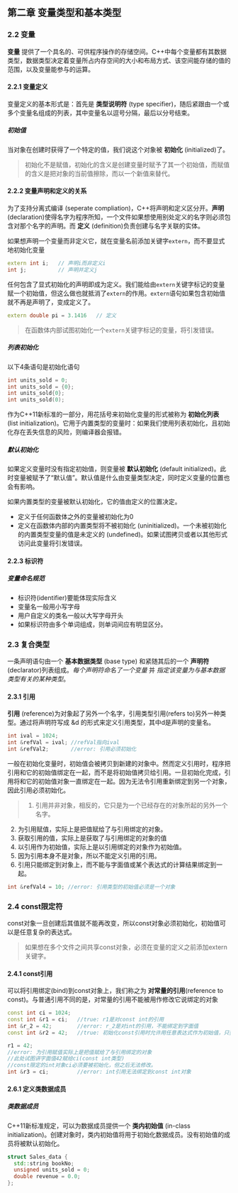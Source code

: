 ## 第二章 变量类型和基本类型
### 2.2 变量
**变量** 提供了一个具名的、可供程序操作的存储空间。C++中每个变量都有其数据类型，数据类型决定着变量所占内存空间的大小和布局方式、该空间能存储的值的范围，以及变量能参与的运算。
#### 2.2.1 变量定义
变量定义的基本形式是：首先是 **类型说明符** (type specifier)，随后紧跟由一个或多个变量名组成的列表，其中变量名以逗号分隔，最后以分号结束。
##### 初始值
当对象在创建时获得了一个特定的值，我们说这个对象被 **初始化** (initialized)了。
> 初始化不是赋值，初始化的含义是创建变量时赋予了其一个初始值，而赋值的含义是把对象的当前值擦除，而以一个新值来替代。

#### 2.2.2 变量声明和定义的关系
为了支持分离式编译 (seperate compliation)，C++将声明和定义区分开。**声明** (declaration)使得名字为程序所知，一个文件如果想使用别处定义的名字则必须包含对那个名字的声明。而 **定义** (definition)负责创建与名字关联的实体。

如果想声明一个变量而非定义它，就在变量名前添加关键字`extern`，而不要显式地初始化变量
```cpp
extern int i;   // 声明i而非定义i
int j;          // 声明并定义j
```
任何包含了显式初始化的声明即成为定义。我们能给由`extern`关键字标记的变量赋一个初始值，但这么做也就抵消了`extern`的作用。`extern`语句如果包含初始值就不再是声明了，变成定义了。
```cpp
extern double pi = 3.1416   // 定义
```
> 在函数体内部试图初始化一个`extern`关键字标记的变量，将引发错误。

##### 列表初始化
以下4条语句是初始化语句
```cpp
int units_sold = 0;
int units_sold = {0};
int units_sold{0};
int units_sold(0);
```
作为C++11新标准的一部分，用花括号来初始化变量的形式被称为 **初始化列表** (list initialization)。它用于内置类型的变量时：如果我们使用列表初始化，且初始化存在丢失信息的风险，则编译器会报错。
##### 默认初始化
如果定义变量时没有指定初始值，则变量被 **默认初始化** (default initialized)。此时变量被赋予了“默认值”。默认值是什么由变量类型决定，同时定义变量的位置也会有影响。

如果内置类型的变量被默认初始化，它的值由定义的位置决定。
* 定义于任何函数体之外的变量被初始化为0
* 定义在函数体内部的内置类型将不被初始化 (uninitialized)。一个未被初始化的内置类型变量的值是未定义的 (undefined)。如果试图拷贝或者以其他形式访问此变量将引发错误。

#### 2.2.3 标识符
##### 变量命名规范
* 标识符(identifier)要能体现实际含义
* 变量名一般用小写字母
* 用户自定义的类名一般以大写字母开头
* 如果标识符由多个单词组成，则单词间应有明显区分。

### 2.3 复合类型
一条声明语句由一个 **基本数据类型** (base type) 和紧随其后的一个 **声明符** (declarator)列表组成。*每个声明符命名了一个变量* 并 *指定该变量为与基本数据类型有关的某种类型*。
#### 2.3.1 引用
**引用** (reference)为对象起了另外一个名字，引用类型引用(refers to)另外一种类型。通过将声明符写成 &d 的形式来定义引用类型，其中d是声明的变量名。
```C++
int ival = 1024;    
int &refVal = ival; //refVal指向ival
int &refVal2;       //error: 引用必须初始化
```
一般在初始化变量时，初始值会被拷贝到新建的对象中。然而定义引用时，程序把引用和它的初始值绑定在一起，而不是将初始值拷贝给引用。一旦初始化完成，引用将和它的初始值对象一直绑定在一起。因为无法令引用重新绑定到另一个对象，因此引用必须初始化。

> 1. 引用并非对象，相反的，它只是为一个已经存在的对象所起的另外一个名字。
2. 为引用赋值，实际上是把值赋给了与引用绑定的对象。
3. 获取引用的值，实际上是获取了与引用绑定的对象的值
4. 以引用作为初始值，实际上是以引用绑定的对象作为初始值。
5. 因为引用本身不是对象，所以不能定义引用的引用。
6. 引用只能绑定到对象上，而不能与字面值或某个表达式的计算结果绑定到一起。

```C++
int &refVal4 = 10; //error: 引用类型的初始值必须是一个对象
```
### 2.4 const限定符
const对象一旦创建后其值就不能再改变，所以const对象必须初始化，初始值可以是任意复杂的表达式。

> 如果想在多个文件之间共享const对象，必须在变量的定义之前添加extern关键字。

#### 2.4.1 const引用
可以将引用绑定(bind)到const对象上，我们称之为 **对常量的引用**(reference to const)。与普通引用不同的是，对常量的引用不能被用作修改它说绑定的对象
```cpp
const int ci = 1024;
const int &r1 = ci;   //true: r1是对const int的引用
int &r_2 = 42;        //error: r_2是对int的引用，不能绑定到字面值
const int &r2 = 42;   //true: 初始化const引用时允许用任意表达式作为初始值，只要该表达式的结果能转换成引用的类型即可。

r1 = 42;              
//error: 为引用赋值实际上是把值赋给了与引用绑定的对象
//此处试图讲字面值42赋给ci(const int类型)
//const限定的int对象ci必须要被初始化，但之后无法修改。
int &r3 = ci;         //error: int引用无法绑定到const int对象
```

#### 2.6.1 定义类数据成员
##### 类数据成员
C++11新标准规定，可以为数据成员提供一个 **类内初始值** (in-class initialization)。创建对象时，类内初始值将用于初始化数据成员。没有初始值的成员将被默认初始化。
```cpp
struct Sales_data {
  std::string bookNo;
  unsigned units_sold = 0;
  double revenue = 0.0;
};
```
